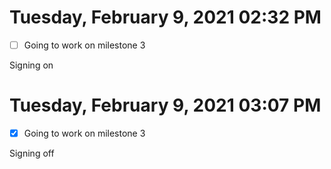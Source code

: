 # Tuesday, February  9, 2021 02:32 PM

- [ ] Going to work on milestone 3

Signing on

# Tuesday, February  9, 2021 03:07 PM

- [x] Going to work on milestone 3

Signing off